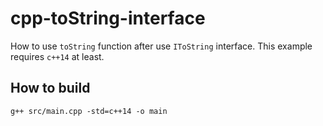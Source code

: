 # cpp-toString-interface

How to use `toString` function after use `IToString` interface. This example requires `c++14` at least.

## How to build 

```
g++ src/main.cpp -std=c++14 -o main
```
